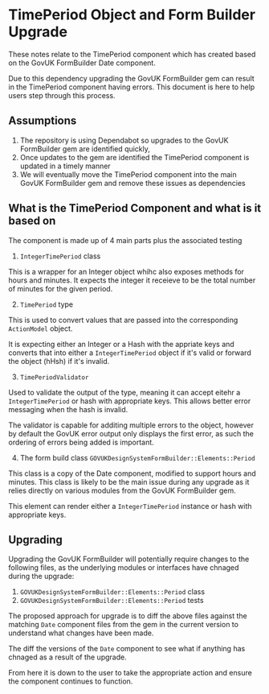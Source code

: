 # TimePeriod Object and Form Builder Upgrade

These notes relate to the TimePeriod component which has created based
on the GovUK FormBuilder Date component.

Due to this dependency upgrading the GovUK FormBuilder gem can result in
the TimePeriod component having errors. This document is here to help users
step through this process.

## Assumptions

1. The repository is using Dependabot so upgrades to the GovUK FormBuilder
gem are identified quickly,
2. Once updates to the gem are identified the TimePeriod component is updated
in a timely manner
3. We will eventually move the TimePeriod component into the main GovUK
FormBuilder gem and remove these issues as dependencies

## What is the TimePeriod Component and what is it based on

The component is made up of 4 main parts plus the associated testing

1. `IntegerTimePeriod` class

This is a wrapper for an Integer object whihc also exposes methods for
hours and minutes. It expects the integer it receieve to be the total
number of minutes for the given period.

2. `TimePeriod` type

This is used to convert values that are passed into the corresponding
`ActionModel` object.

It is expecting either an Integer or a Hash with the appriate keys and
converts that into either a `IntegerTimePeriod` object if it's valid or
forward the object (hHsh) if it's invalid.

3. `TimePeriodValidator`

Used to validate the output of the type, meaning it can accept eitehr
a `IntegerTimePeriod` or hash with appropriate keys. This allows better
error messaging when the hash is invalid.

The validator is capable for additing multiple errors to the object,
however by default the GovUK error output only displays the first error,
as such the ordering of errors being added is important.

4. The form build class `GOVUKDesignSystemFormBuilder::Elements::Period`

This class is a copy of the Date component, modified to support hours
and minutes. This class is likely to be the main issue during any upgrade
as it relies directly on various modules from the GovUK FormBuilder gem.

This element can render either a `IntegerTimePeriod` instance or hash
with appropriate keys.

## Upgrading

Upgrading the GovUK FormBuilder will potentially require changes to
the following files, as the underlying modules or interfaces have
chnaged during the upgrade:

1. `GOVUKDesignSystemFormBuilder::Elements::Period` class
2. `GOVUKDesignSystemFormBuilder::Elements::Period` tests

The proposed approach for upgrade is to diff the above files against
the matching `Date` component files from the gem in the current version
to understand what changes have been made.

The diff the versions of the `Date` component to see what if anything has
chnaged as a result of the upgrade.

From here it is down to the user to take the appropriate action and ensure
the component continues to function.
